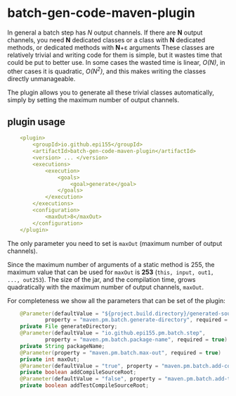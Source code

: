 # batch-gen-code-maven-plugin

In general a batch step has *N* output channels.
If there are **N** output channels, you need **N** dedicated classes or a class with **N** dedicated methods, or dedicated methods with **N**+ε arguments
These classes are relatively trivial and writing code for them is simple, but it wastes time that could be put to better use.
In some cases the wasted time is linear, *O(N)*, in other cases it is quadratic, *O(N<sup>2</sup>)*, and this makes writing the classes directly unmanageable.

The plugin allows you to generate all these trivial classes automatically, simply by setting the maximum number of output channels.

## plugin usage

~~~yml
    <plugin>
        <groupId>io.github.epi155</groupId>
        <artifactId>batch-gen-code-maven-plugin</artifactId>
        <version> ... </version>
        <executions>
            <execution>
                <goals>
                    <goal>generate</goal>
                </goals>
            </execution>
        </executions>
        <configuration>
            <maxOut>8</maxOut>
        </configuration>
    </plugin>
~~~

The only parameter you need to set is `maxOut` (maximum number of output channels).

Since the maximum number of arguments of a static method is 255, the maximum value that can be used for `maxOut` is **253** (`this, input, out1, ..., out253`).
The size of the jar, and the compilation time, grows quadratically with the maximum number of output channels, `maxOut`.

For completeness we show all the parameters that can be set of the plugin:

~~~java
    @Parameter(defaultValue = "${project.build.directory}/generated-sources/batch",
            property = "maven.pm.batch.generate-directory", required = true)
    private File generateDirectory;
    @Parameter(defaultValue = "io.github.epi155.pm.batch.step",
            property = "maven.pm.batch.package-name", required = true)
    private String packageName;
    @Parameter(property = "maven.pm.batch.max-out", required = true)
    private int maxOut;
    @Parameter(defaultValue = "true", property = "maven.pm.batch.add-compile-source-root")
    private boolean addCompileSourceRoot;
    @Parameter(defaultValue = "false", property = "maven.pm.batch.add-test-compile-source-root")
    private boolean addTestCompileSourceRoot;
~~~